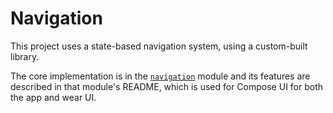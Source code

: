 # Navigation

This project uses a state-based navigation system, using a custom-built library.

The core implementation is in the [`navigation`](../navigation) module and its features are
described in that module's README, which is used for Compose UI for both the app and wear UI.
